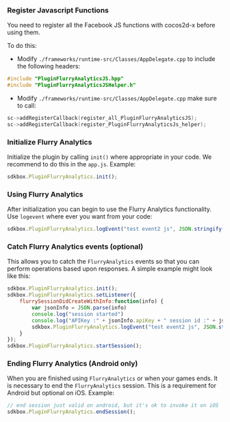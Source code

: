 ### Register Javascript Functions
You need to register all the Facebook JS functions with cocos2d-x before using them.

To do this:
* Modify `./frameworks/runtime-src/Classes/AppDelegate.cpp` to include the following headers:
```cpp
#include "PluginFlurryAnalyticsJS.hpp"
#include "PluginFlurryAnalyticsJSHelper.h"
```

* Modify `./frameworks/runtime-src/Classes/AppDelegate.cpp` make sure to call:
```cpp
sc->addRegisterCallback(register_all_PluginFlurryAnalyticsJS);
sc->addRegisterCallback(register_PluginFlurryAnalyticsJs_helper);
```

### Initialize Flurry Analytics
Initialize the plugin by calling `init()` where appropriate in your code. We
recommend to do this in the `app.js`. Example:
```javascript
sdkbox.PluginFlurryAnalytics.init();
```

### Using Flurry Analytics
After initialization you can begin to use the Flurry Analytics functionality. Use `logevent` where ever you want from your code:
```javascript
sdkbox.PluginFlurryAnalytics.logEvent("test event2 js", JSON.stringify({"eKey1":"eVal1", "eKey2":"eVal2"}));
```

### Catch Flurry Analytics events (optional)
This allows you to catch the `FlurryAnalytics` events so that you can perform operations based upon responses. A simple example might look like this:
```javascript
sdkbox.PluginFlurryAnalytics.init();
sdkbox.PluginFlurryAnalytics.setListener({
    flurrySessionDidCreateWithInfo:function(info) {
        var jsonInfo = JSON.parse(info)
        console.log("session started")
        console.log("APIKey :" + jsonInfo.apiKey + " session id :" + jsonInfo.sessionId);
        sdkbox.PluginFlurryAnalytics.logEvent("test event2 js", JSON.stringify({"eKey1":"eVal1", "eKey2":"eVal2"}));
    }
});
sdkbox.PluginFlurryAnalytics.startSession();
```

### Ending Flurry Analytics (Android only)
When you are finished using `FlurryAnalytics` or when your games ends. It is necessary to end the `FlurryAnalytics` session. This is a requirement for Android but optional on iOS. Example:
```javascript
// end session just valid on android, but it's ok to invoke it on iOS
sdkbox.PluginFlurryAnalytics.endSession();
```
